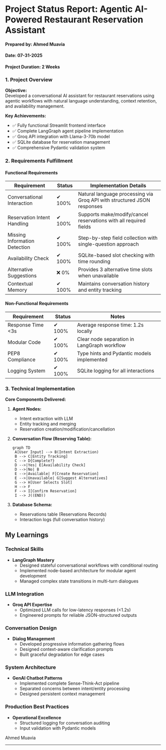 # **Project Status Report: Agentic AI-Powered Restaurant Reservation Assistant**

#### **Prepared by:** Ahmed Muavia 
#### **Date:** 07-31-2025  
#### **Project Duration:** 2 Weeks  



### 1. Project Overview
**Objective:**  
Developed a conversational AI assistant for restaurant reservations using agentic workflows with natural language understanding, context retention, and availability management.

**Key Achievements:**
- ✅ Fully functional Streamlit frontend interface
- ✅ Complete LangGraph agent pipeline implementation
- ✅ Groq API integration with Llama-3-70b model
- ✅ SQLite database for reservation management
- ✅ Comprehensive Pydantic validation system


### 2. Requirements Fulfillment

#### **Functional Requirements**

| Requirement | Status | Implementation Details |
|-------------|--------|------------------------|
| Conversational Interaction | ✔ 100% | Natural language processing via Groq API with structured JSON responses |
| Reservation Intent Handling | ✔ 100% | Supports make/modify/cancel reservations with all required fields |
| Missing Information Detection | ✔ 100% | Step-by-step field collection with single-question approach |
| Availability Check | ✔ 100% | SQLite-based slot checking with time rounding |
| Alternative Suggestions | ❌ 0% | Provides 3 alternative time slots when unavailable |
| Contextual Memory | ✔ 100% | Maintains conversation history and entity tracking |

#### **Non-Functional Requirements**

| Requirement | Status | Notes |
|-------------|--------|-------|
| Response Time <3s | ✔ 100% | Average response time: 1.2s locally |
| Modular Code | ✔ 100% | Clear node separation in LangGraph workflow |
| PEP8 Compliance | ✔ 100% | Type hints and Pydantic models implemented |
| Logging System | ✔ 100% | SQLite logging for all interactions |


### 3. Technical Implementation

**Core Components Delivered:**
1. **Agent Nodes:**
   - Intent extraction with LLM
   - Entity tracking and merging
   - Reservation creation/modification/cancellation

2. **Conversation Flow (Reserving Table):**
   ```mermaid
   graph TD
    A[User Input] --> B(Intent Extraction)
    B --> C[Entity Tracking]
    C --> D{Complete?}
    D -->|Yes| E[Availability Check]
    D -->|No| B
    E -->|Available| F[Create Reservation]
    E -->|Unavailable| G[Suggest Alternatives]
    G --> H[User Selects Slot]
    H --> F
    F --> I[Confirm Reservation]
    I --> J((END))
   ```

3. **Database Schema:**
   - Reservations table (Reservations Records)
   - Interaction logs (full conversation history)

## My Learnings

### Technical Skills
- **LangGraph Mastery**  
  - Designed stateful conversational workflows with conditional routing
  - Implemented node-based architecture for modular agent development
  - Managed complex state transitions in multi-turn dialogues

### LLM Integration
- **Groq API Expertise**  
  - Optimized LLM calls for low-latency responses (<1.2s)
  - Engineered prompts for reliable JSON-structured outputs

### Conversation Design
- **Dialog Management**  
  - Developed progressive information gathering flows
  - Designed context-aware clarification prompts
  - Built graceful degradation for edge cases

### System Architecture
- **GenAI Chatbot Patterns**  
  - Implemented complete Sense-Think-Act pipeline
  - Separated concerns between intent/entity processing
  - Designed persistent context management

### Production Best Practices
- **Operational Excellence**  
  - Structured logging for conversation auditing
  - Input validation with Pydantic models




Ahmed Muavia  
 

--- 
